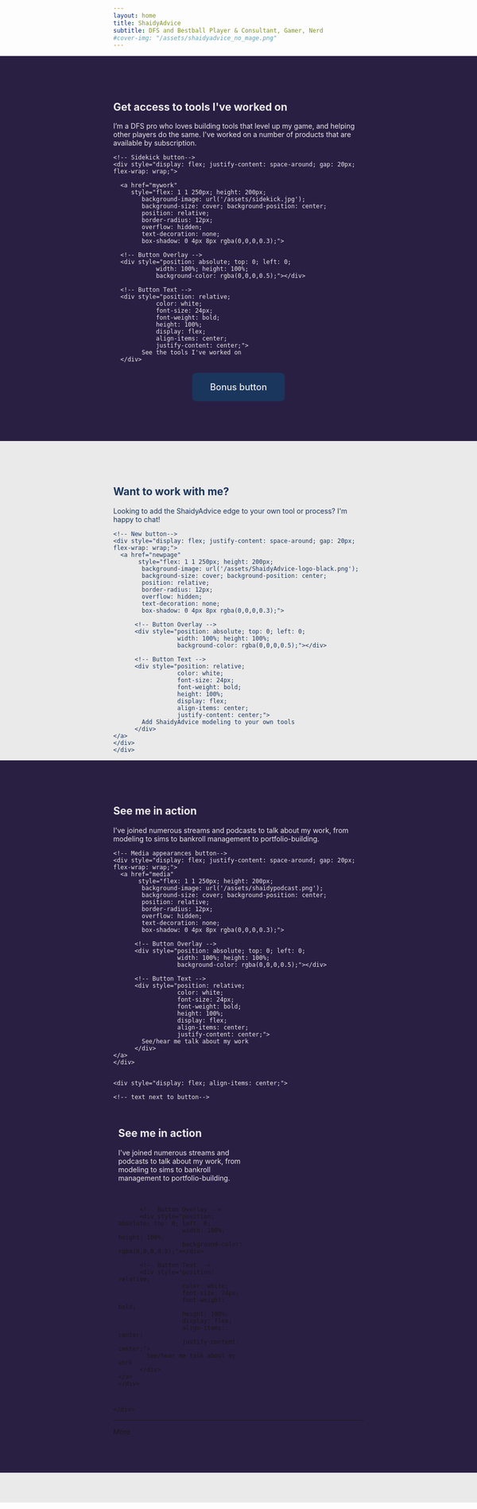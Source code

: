 ```yaml
---
layout: home
title: ShaidyAdvice
subtitle: DFS and Bestball Player & Consultant, Gamer, Nerd
#cover-img: "/assets/shaidyadvice_no_mage.png"
---
```



<!-- Tools section --> 
<div class="full-width-section" style="
  background-color: #291f43; 
  color: #EAEAEA;
  margin-left: calc(-50vw + 50%); 
  margin-right: calc(-50vw + 50%); 
  padding: 60px calc(50vw - 50%) 60px calc(50vw - 50%); ">
  
  <div class="container">
    <h2>Get access to tools I've worked on</h2>
    <p>I’m a DFS pro who loves building tools that level up my game, and helping other players do the same. I've worked on a number of products that are available by subscription.</p>

    <!-- Sidekick button-->
    <div style="display: flex; justify-content: space-around; gap: 20px; flex-wrap: wrap;">
    
      <a href="mywork" 
         style="flex: 1 1 250px; height: 200px; 
            background-image: url('/assets/sidekick.jpg'); 
            background-size: cover; background-position: center; 
            position: relative; 
            border-radius: 12px; 
            overflow: hidden; 
            text-decoration: none; 
            box-shadow: 0 4px 8px rgba(0,0,0,0.3);">

      <!-- Button Overlay -->
      <div style="position: absolute; top: 0; left: 0; 
                width: 100%; height: 100%; 
                background-color: rgba(0,0,0,0.5);"></div>

      <!-- Button Text -->
      <div style="position: relative; 
                color: white; 
                font-size: 24px; 
                font-weight: bold; 
                height: 100%; 
                display: flex; 
                align-items: center; 
                justify-content: center;">
            See the tools I've worked on
      </div>  
  </a>
  </div>

<!--bonus button-->
  <div style="text-align: center; margin: 20px 0;">
    <a href="/mywork/" style="
        display: inline-block;
        background-color: #1a365d;
        #background-image: url('/assets/sidekick.jpg'); 
        color: #EAEAEA;
        padding: 18px 36px;
        text-decoration: none;
        border-radius: 8px;
        font-weight: 500;
        font-size: 18px;">
        Bonus button
    </a>
</div>


  </div>
</div>



<!-- Work with me section-->
<div class="full-width-section" style="
  background-color: #EAEAEA; 
  color: #1a365d;
  margin-left: calc(-50vw + 50%); 
  margin-right: calc(-50vw + 50%); 
  padding: 60px calc(50vw - 50%) 60px calc(50vw - 50%);">
  
  <div class="container">
    <h2>Want to work with me?</h2>
    <p>Looking to add the ShaidyAdvice edge to your own tool or process? I'm happy to chat!</p>

    <!-- New button--> 
    <div style="display: flex; justify-content: space-around; gap: 20px; flex-wrap: wrap;">
      <a href="newpage" 
           style="flex: 1 1 250px; height: 200px; 
            background-image: url('/assets/ShaidyAdvice-logo-black.png'); 
            background-size: cover; background-position: center; 
            position: relative; 
            border-radius: 12px; 
            overflow: hidden; 
            text-decoration: none; 
            box-shadow: 0 4px 8px rgba(0,0,0,0.3);">
      
          <!-- Button Overlay -->
          <div style="position: absolute; top: 0; left: 0; 
                      width: 100%; height: 100%; 
                      background-color: rgba(0,0,0,0.5);"></div>
      
          <!-- Button Text -->
          <div style="position: relative; 
                      color: white; 
                      font-size: 24px; 
                      font-weight: bold; 
                      height: 100%; 
                      display: flex; 
                      align-items: center; 
                      justify-content: center;">
            Add ShaidyAdvice modeling to your own tools
          </div>  
    </a>
    </div>
    </div>
  </div>



<!-- Media appearances section-->
<div class="full-width-section" style="
  background-color: #291f43; 
  color: #EAEAEA;
  margin-left: calc(-50vw + 50%); 
  margin-right: calc(-50vw + 50%); 
  padding: 60px calc(50vw - 50%) 60px calc(50vw - 50%);">
  
  <div class="container">
    <h2>See me in action</h2>
    <p>I've joined numerous streams and podcasts to talk about my work, from modeling to sims to bankroll management to portfolio-building. </p>

    <!-- Media appearances button--> 
    <div style="display: flex; justify-content: space-around; gap: 20px; flex-wrap: wrap;">
      <a href="media" 
           style="flex: 1 1 250px; height: 200px; 
            background-image: url('/assets/shaidypodcast.png'); 
            background-size: cover; background-position: center; 
            position: relative; 
            border-radius: 12px; 
            overflow: hidden; 
            text-decoration: none; 
            box-shadow: 0 4px 8px rgba(0,0,0,0.3);">
      
          <!-- Button Overlay -->
          <div style="position: absolute; top: 0; left: 0; 
                      width: 100%; height: 100%; 
                      background-color: rgba(0,0,0,0.5);"></div>
      
          <!-- Button Text -->
          <div style="position: relative; 
                      color: white; 
                      font-size: 24px; 
                      font-weight: bold; 
                      height: 100%; 
                      display: flex; 
                      align-items: center; 
                      justify-content: center;">
            See/hear me talk about my work
          </div>  
    </a>
    </div>


    <div style="display: flex; align-items: center;">
    
    <!-- text next to button-->
  <div style="width: 50%; padding: 10px;">
    <h2>See me in action</h2>
    <p>I've joined numerous streams and podcasts to talk about my work, from modeling to sims to bankroll management to portfolio-building.</p>
  </div> 
  
  <!-- button-->
 <div style="width: 50%; padding: 10px;">
      <a href="media" 
           style="flex: 1 1 250px; height: 200px; 
            background-image: url('/assets/shaidypodcast.png'); 
            background-size: cover; background-position: center; 
            position: relative; 
            border-radius: 12px; 
            overflow: hidden; 
            text-decoration: none; 
            box-shadow: 0 4px 8px rgba(0,0,0,0.3);">
      
          <!-- Button Overlay -->
          <div style="position: absolute; top: 0; left: 0; 
                      width: 100%; height: 100%; 
                      background-color: rgba(0,0,0,0.5);"></div>
      
          <!-- Button Text -->
          <div style="position: relative; 
                      color: white; 
                      font-size: 24px; 
                      font-weight: bold; 
                      height: 100%; 
                      display: flex; 
                      align-items: center; 
                      justify-content: center;">
            See/hear me talk about my work
          </div>  
    </a>
    </div>

</div>


    </div>

***
More 



 
